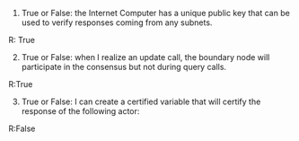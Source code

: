 1. True or False: the Internet Computer has a unique public key that can be used to verify responses coming from any subnets.

R: True


2. True or False: when I realize an update call, the boundary node will participate in the consensus but not during query calls.

R:True


3. True or False: I can create a certified variable that will certify the response of the following actor:

R:False

